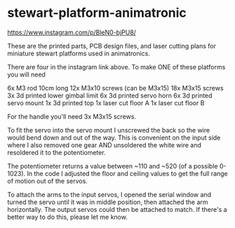 # stewart-platform-animatronic

https://www.instagram.com/p/BleN0-bjPU8/

These are the printed parts, PCB design files, and laser cutting plans for miniature stewart platforms used in animatronics.

There are four in the instagram link above.  To make ONE of these platforms you will need

6x M3 rod 10cm long
12x M3x10 screws (can be M3x15)
18x M3x15 screws
3x 3d printed lower gimbal limit
6x 3d printed servo horn 
6x 3d printed servo mount
1x 3d printed top
1x laser cut floor A
1x laser cut floor B

For the handle you'll need 3x M3x15 screws.

To fit the servo into the servo mount I unscrewed the back so the wire would bend down and out of the way.  This is convenient on the input side where I also removed one gear AND unsoldered the white wire and resoldered it to the potentiometer.

The potentiometer returns a value between ~110 and ~520 (of a possible 0-1023).  In the code I adjusted the floor and ceiling values to get the full range of motion out of the servos.

To attach the arms to the input servos, I opened the serial window and turned the servo until it was in middle position, then attached the arm horizontally.  The output servos could then be attached to match.  If there's a better way to do this, please let me know.